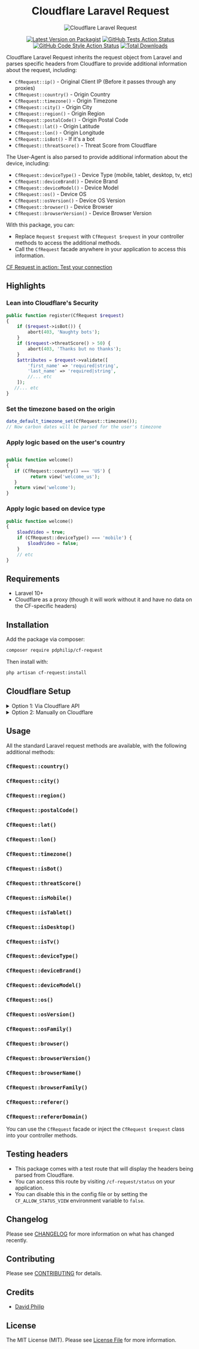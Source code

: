 <div align="center">

# Cloudflare Laravel Request

<img src="https://cdn.snipform.io/pdphilip/cf-request/cf-request.png" alt="Cloudflare Laravel Request" />

[![Latest Version on Packagist](https://img.shields.io/packagist/v/pdphilip/cf-request.svg?style=flat-square)](https://packagist.org/packages/pdphilip/cf-request) 
[![GitHub Tests Action Status](https://img.shields.io/github/actions/workflow/status/pdphilip/cf-request/run-tests.yml?branch=main&label=tests&style=flat-square)](https://github.com/pdphilip/cf-request/actions?query=workflow%3Arun-tests+branch%3Amain) 
[![GitHub Code Style Action Status](https://img.shields.io/github/actions/workflow/status/pdphilip/cf-request/fix-php-code-style-issues.yml?branch=main&label=code%20style&style=flat-square)](https://github.com/pdphilip/cf-request/actions?query=workflow%3A"Fix+PHP+code+style+issues"+branch%3Amain) 
[![Total Downloads](http://img.shields.io/packagist/dm/pdphilip/cf-request.svg)](https://packagist.org/packages/pdphilip/cf-request)

</div>

Cloudflare Laravel Request inherits the request object from Laravel and parses specific headers from Cloudflare to provide additional information about the request, including:

- `CfRequest::ip()` - Original Client IP (Before it passes through any proxies)
- `CfRequest::country()` - Origin Country
- `CfRequest::timezone()` - Origin Timezone
- `CfRequest::city()` - Origin City
- `CfRequest::region()` - Origin Region
- `CfRequest::postalCode()` - Origin Postal Code
- `CfRequest::lat()` - Origin Latitude
- `CfRequest::lon()` - Origin Longitude
- `CfRequest::isBot()` - If it's a bot
- `CfRequest::threatScore()` - Threat Score from Cloudflare

The User-Agent is also parsed to provide additional information about the device, including:

- `CfRequest::deviceType()` - Device Type (mobile, tablet, desktop, tv, etc)
- `CfRequest::deviceBrand()` - Device Brand
- `CfRequest::deviceModel()` - Device Model
- `CfRequest::os()` - Device OS
- `CfRequest::osVersion()` - Device OS Version
- `CfRequest::browser()` - Device Browser
- `CfRequest::browserVersion()` - Device Browser Version

With this package, you can:

- Replace `Request $request` with `CfRequest $request` in your controller methods to access the additional methods.
- Call the `CfRequest` facade anywhere in your application to access this information.

[CF Request in action: Test your connection](https://app.snipform.io/cf-request/status)

## Highlights

### Lean into Cloudflare's Security

```php
public function register(CfRequest $request)
{
    if ($request->isBot()) {
        abort(403, 'Naughty bots');
    }
    if ($request->threatScore() > 50) {
        abort(403, 'Thanks but no thanks');
    }
    $attributes = $request->validate([
        'first_name' => 'required|string',
        'last_name' => 'required|string',
        //... etc
    ]);
   //... etc
}
```

### Set the timezone based on the origin

```php
date_default_timezone_set(CfRequest::timezone());
// Now carbon dates will be parsed for the user's timezone
```

### Apply logic based on the user's country

```php

public function welcome()
{
   if (CfRequest::country() === 'US') {
         return view('welcome_us');
   }
   return view('welcome');
}
```

### Apply logic based on device type

```php
public function welcome()
{
    $loadVideo = true;
    if (CfRequest::deviceType() === 'mobile') {
        $loadVideo = false;
    }
    // etc
}
```

## Requirements

- Laravel 10+
- Cloudflare as a proxy (though it will work without it and have no data on the CF-specific headers)

## Installation

Add the package via composer:

```bash
composer require pdphilip/cf-request
```

Then install with:

```bash
php artisan cf-request:install
```

## Cloudflare Setup

<details>

<summary>Option 1: Via Cloudflare API</summary>

---

### Step 1: Copy Zone ID

- Go to your Cloudflare dashboard
- Click on the domain you want to configure
- Copy the Zone ID
- Save in ENV as `CF_API_ZONE_ID`

<img src="https://cdn.snipform.io/pdphilip/cf-request/zoneId.png" alt="Cloudflare Laravel Request - zoneid" />

### Step 2: Create an API Token

- Navigate to: https://dash.cloudflare.com/profile/api-tokens
- Click on "Create Token"
- Select: Create Custom Token (Get started)

#### Token Configuration

- {Enter Token name}
- Permissions
    - Account: Account Rulesets: Edit
    - Zone: Transform Rules: Edit
- Account Resources
    - Include: All Accounts
- Zone Resources
    - Include: All Zones

<img src="https://cdn.snipform.io/pdphilip/cf-request/token-perms.png" alt="Cloudflare Laravel Request - token perms" />

- Create Token and Save in ENV as `CF_API_TOKEN`

## Run the artisan command:

```bash
php artisan cf-request:headers
```
<img src="https://cdn.snipform.io/pdphilip/cf-request/cf-request-headers.gif" alt="Cloudflare Laravel Request - artisan" />

---

</details>


<details>

<summary>Option 2: Manually on Cloudflare</summary>

---
### Navigate to "Modify Request Header"

- Go to your Cloudflare dashboard
- Click on the domain you want to configure
- Click on the "Rules -> Transform Rules" menu
- Select "Modify Request Header" tab
- Click "Create a Rule"

### Creating the rule

- Name: "Laravel Headers:
- Select "All incoming requests"
- Set the following headers:

> Set dynamic    
> X-AGENT    
> http.user_agent

> Set dynamic    
> X-IP    
> ip.src

> Set dynamic    
> X-COUNTRY    
> ip.src.country

> Set dynamic    
> X-CONTINENT    
> ip.src.continent

> Set dynamic    
> X-CITY    
> ip.src.city

> Set dynamic    
> X-POSTAL-CODE    
> ip.src.postal_code

> Set dynamic    
> X-REGION    
> ip.src.region

> Set dynamic    
> X-TIMEZONE    
> ip.src.timezone.name

> Set dynamic    
> X-LAT    
> ip.src.lat

> Set dynamic    
> X-LON    
> ip.src.lon

> Set dynamic    
> X-REFERER    
> http.referer

> Set dynamic    
> X-IS-BOT    
> cf.client.bot

> Set dynamic    
> X-THREAT-SCORE    
> cf.threat_score

---

</details>

## Usage

All the standard Laravel request methods are available, with the following additional methods:

### `CfRequest::country()`

### `CfRequest::city()`

### `CfRequest::region()`

### `CfRequest::postalCode()`

### `CfRequest::lat()`

### `CfRequest::lon()`

### `CfRequest::timezone()`

### `CfRequest::isBot()`

### `CfRequest::threatScore()`

### `CfRequest::isMobile()`

### `CfRequest::isTablet()`

### `CfRequest::isDesktop()`

### `CfRequest::isTv()`

### `CfRequest::deviceType()`

### `CfRequest::deviceBrand()`

### `CfRequest::deviceModel()`

### `CfRequest::os()`

### `CfRequest::osVersion()`

### `CfRequest::osFamily()`

### `CfRequest::browser()`

### `CfRequest::browserVersion()`

### `CfRequest::browserName()`

### `CfRequest::browserFamily()`

### `CfRequest::referer()`

### `CfRequest::refererDomain()`

You can use the `CfRequest` facade or inject the `CfRequest $request` class into your controller methods.

## Testing headers

- This package comes with a test route that will display the headers being parsed from Cloudflare.
- You can access this route by visiting `/cf-request/status` on your application.
- You can disable this in the config file or by setting the `CF_ALLOW_STATUS_VIEW` environment variable to `false`.

## Changelog

Please see [CHANGELOG](CHANGELOG.md) for more information on what has changed recently.

## Contributing

Please see [CONTRIBUTING](CONTRIBUTING.md) for details.

## Credits

- [David Philip](https://github.com/pdphilip)

## License

The MIT License (MIT). Please see [License File](LICENSE.md) for more information.
